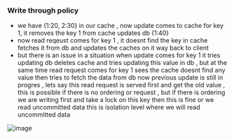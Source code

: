 ### Write through policy
- we have {1:20, 2:30} in our cache , now update comes to cache for key 1, it removes the key 1 from cache updates db {1:40}
- now read reqeust comes for key 1 , it doesnt find the key in cache fetches it from db and updates the caches on it way back to client
- but there is an issue in a situation when update comes for key 1 it tries updating db deletes cache and tries updating this value in db , but at the same time read request comes for key 1 sees the cache doesnt find any value then tries to fetch the data from db now previous update is still in progres , lets say this read request is served first and get the old value , this is possible if there is no ordering or request , but if there is ordering we are writing first and take a lock on this key then this is fine or we read uncommitted data this is isolation level where we will read uncommitted data

![image](https://github.com/user-attachments/assets/741bc6ab-8167-47d8-bcdd-9ed0b565a86a)

